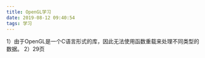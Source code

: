 ```yaml
---
title: OpenGL学习
date: 2019-08-12 09:40:54
tags: 学习
---
```


1）由于OpenGL是一个C语言形式的库，因此无法使用函数重载来处理不同类型的数据。
2）29页
